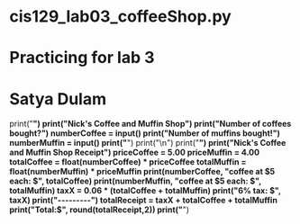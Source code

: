 # cis129_lab03_coffeeShop.py
# Practicing for lab 3
# Satya Dulam
print("**************************************")
print("Nick's Coffee and Muffin Shop")
print("Number of coffees bought?")
numberCoffee = input()
print("Number of muffins bought!")
numberMuffin = input()
print("**************************************")
print("\n")
print("**************************************")
print("Nick's Coffee and Muffin Shop Receipt")
priceCoffee = 5.00
priceMuffin = 4.00
totalCoffee = float(numberCoffee) * priceCoffee
totalMuffin = float(numberMuffin) * priceMuffin
print(numberCoffee, "coffee at $5 each: $", totalCoffee)
print(numberMuffin, "coffee at $5 each: $", totalMuffin)
taxX = 0.06 * (totalCoffee + totalMuffin)
print("6% tax: $", taxX)
print("---------")
totalReceipt = taxX + totalCoffee + totalMuffin
print("Total:$", round(totalReceipt,2))
print("**************************************")
